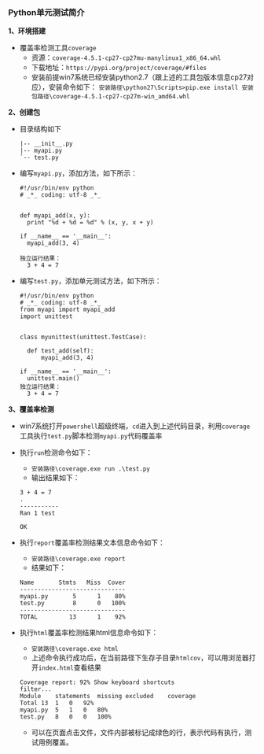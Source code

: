 ### Python单元测试简介

**1、环境搭建**
- 覆盖率检测工具`coverage`
  - 资源：`coverage-4.5.1-cp27-cp27mu-manylinux1_x86_64.whl`
  - 下载地址：`https://pypi.org/project/coverage/#files`
  - 安装前提win7系统已经安装python2.7（跟上述的工具包版本信息cp27对应），安装命令如下：
  `安装路径\python27\Scripts>pip.exe install 安装包路径\coverage-4.5.1-cp27-cp27m-win_amd64.whl`
 
**2、创建包**
- 目录结构如下
  ```
  |-- __init__.py
  |-- myapi.py
  `-- test.py
  ```

- 编写`myapi.py`，添加方法，如下所示：
  ```
  #!/usr/bin/env python
  # _*_ coding: utf-8 _*_
  
  
  def myapi_add(x, y):
    print "%d + %d = %d" % (x, y, x + y)
    
  if __name__ == '__main__':
    myapi_add(3, 4)
  
  独立运行结果：
    3 + 4 = 7
  ```
  
- 编写`test.py`，添加单元测试方法，如下所示：
  ```
  #!/usr/bin/env python
  # _*_ coding: utf-8 _*_
  from myapi import myapi_add
  import unittest


  class myunittest(unittest.TestCase):

    def test_add(self):
        myapi_add(3, 4)

  if __name__ == '__main__':
    unittest.main()
  独立运行结果：
    3 + 4 = 7
  ```
  
**3、覆盖率检测**
- win7系统打开`powershell`超级终端，`cd`进入到上述代码目录，利用`coverage`工具执行`test.py`脚本检测`myapi.py`代码覆盖率
- 执行`run`检测命令如下：
  - `安装路径\coverage.exe run .\test.py`
  - 输出结果如下：
  ```
  3 + 4 = 7
  .
  -----------
  Ran 1 test

  OK
  ```
  
- 执行`report`覆盖率检测结果文本信息命令如下：
  - `安装路径\coverage.exe report`
  - 结果如下：
  ```
  Name       Stmts   Miss  Cover
  ------------------------------
  myapi.py       5      1    80%
  test.py        8      0   100%
  ------------------------------
  TOTAL         13      1    92%
  ```
- 执行`html`覆盖率检测结果html信息命令如下：
  - `安装路径\coverage.exe html`
  - 上述命令执行成功后，在当前路径下生存子目录`htmlcov`，可以用浏览器打开`index.html`查看结果
  ```
  Coverage report: 92% Show keyboard shortcuts 
  filter...
  Module	statements	missing	excluded	coverage
  Total	13	1	0	92%
  myapi.py	5	1	0	80%
  test.py	8	0	0	100%
  ```
  - 可以在页面点击文件，文件内部被标记成绿色的行，表示代码有执行，测试用例覆盖。
